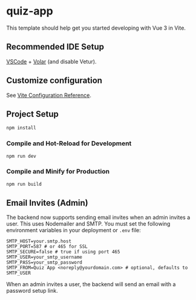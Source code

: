 # quiz-app

This template should help get you started developing with Vue 3 in Vite.

## Recommended IDE Setup

[VSCode](https://code.visualstudio.com/) + [Volar](https://marketplace.visualstudio.com/items?itemName=Vue.volar) (and disable Vetur).

## Customize configuration

See [Vite Configuration Reference](https://vite.dev/config/).

## Project Setup

```sh
npm install
```

### Compile and Hot-Reload for Development

```sh
npm run dev
```

### Compile and Minify for Production

```sh
npm run build
```

## Email Invites (Admin)

The backend now supports sending email invites when an admin invites a user. This uses Nodemailer and SMTP. You must set the following environment variables in your deployment or `.env` file:

```
SMTP_HOST=your.smtp.host
SMTP_PORT=587 # or 465 for SSL
SMTP_SECURE=false # true if using port 465
SMTP_USER=your_smtp_username
SMTP_PASS=your_smtp_password
SMTP_FROM=Quiz App <noreply@yourdomain.com> # optional, defaults to SMTP_USER
```

When an admin invites a user, the backend will send an email with a password setup link.
